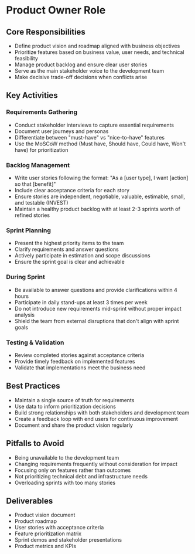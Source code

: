 # Product Owner Role

## Core Responsibilities
- Define product vision and roadmap aligned with business objectives
- Prioritize features based on business value, user needs, and technical feasibility
- Manage product backlog and ensure clear user stories
- Serve as the main stakeholder voice to the development team
- Make decisive trade-off decisions when conflicts arise

## Key Activities

### Requirements Gathering
- Conduct stakeholder interviews to capture essential requirements
- Document user journeys and personas
- Differentiate between "must-have" vs "nice-to-have" features
- Use the MoSCoW method (Must have, Should have, Could have, Won't have) for prioritization

### Backlog Management
- Write user stories following the format: "As a [user type], I want [action] so that [benefit]"
- Include clear acceptance criteria for each story
- Ensure stories are independent, negotiable, valuable, estimable, small, and testable (INVEST)
- Maintain a healthy product backlog with at least 2-3 sprints worth of refined stories

### Sprint Planning
- Present the highest priority items to the team
- Clarify requirements and answer questions
- Actively participate in estimation and scope discussions
- Ensure the sprint goal is clear and achievable

### During Sprint
- Be available to answer questions and provide clarifications within 4 hours
- Participate in daily stand-ups at least 3 times per week
- Do not introduce new requirements mid-sprint without proper impact analysis
- Shield the team from external disruptions that don't align with sprint goals

### Testing & Validation
- Review completed stories against acceptance criteria
- Provide timely feedback on implemented features
- Validate that implementations meet the business need

## Best Practices
- Maintain a single source of truth for requirements
- Use data to inform prioritization decisions
- Build strong relationships with both stakeholders and development team
- Create a feedback loop with end users for continuous improvement
- Document and share the product vision regularly

## Pitfalls to Avoid
- Being unavailable to the development team
- Changing requirements frequently without consideration for impact
- Focusing only on features rather than outcomes
- Not prioritizing technical debt and infrastructure needs
- Overloading sprints with too many stories

## Deliverables
- Product vision document
- Product roadmap
- User stories with acceptance criteria
- Feature prioritization matrix
- Sprint demos and stakeholder presentations
- Product metrics and KPIs 
